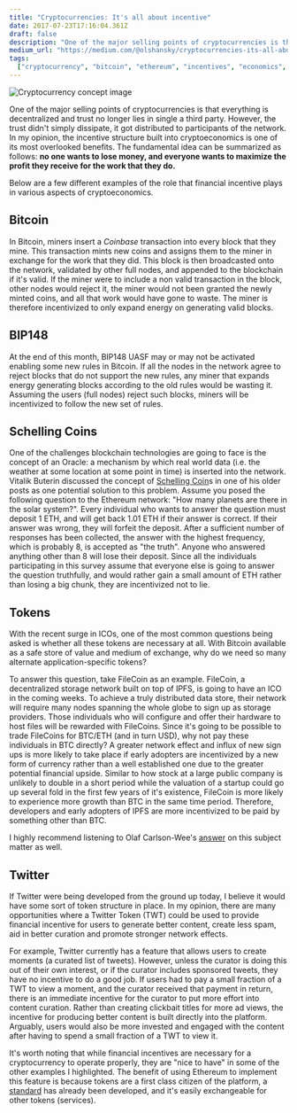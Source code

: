 ```yaml
---
title: "Cryptocurrencies: It's all about incentive"
date: 2017-07-23T17:16:04.361Z
draft: false
description: "One of the major selling points of cryptocurrencies is that everything is decentralized and trust no longer lies in single a third party…"
medium_url: "https://medium.com/@olshansky/cryptocurrencies-its-all-about-incentive-77ac47a6adc4"
tags:
  ["cryptocurrency", "bitcoin", "ethereum", "incentives", "economics", "tokens"]
---
```


![Cryptocurrency concept image](/images/posts/2017-07-23-cryptocurrencies-all-about-incentive-image-01.jpeg)

One of the major selling points of cryptocurrencies is that everything is decentralized and trust no longer lies in single a third party. However, the trust didn't simply dissipate, it got distributed to participants of the network. In my opinion, the incentive structure built into cryptoeconomics is one of its most overlooked benefits. The fundamental idea can be summarized as follows: **no one wants to lose money, and everyone wants to maximize the profit they receive for the work that they do.**

Below are a few different examples of the role that financial incentive plays in various aspects of cryptoeconomics.

## Bitcoin

In Bitcoin, miners insert a _Coinbase_ transaction into every block that they mine. This transaction mints new coins and assigns them to the miner in exchange for the work that they did. This block is then broadcasted onto the network, validated by other full nodes, and appended to the blockchain if it's valid. If the miner were to include a non valid transaction in the block, other nodes would reject it, the miner would not been granted the newly minted coins, and all that work would have gone to waste. The miner is therefore incentivized to only expand energy on generating valid blocks.

## BIP148

At the end of this month, BIP148 UASF may or may not be activated enabling some new rules in Bitcoin. If all the nodes in the network agree to reject blocks that do not support the new rules, any miner that expands energy generating blocks according to the old rules would be wasting it. Assuming the users (full nodes) reject such blocks, miners will be incentivized to follow the new set of rules.

## Schelling Coins

One of the challenges blockchain technologies are going to face is the concept of an Oracle: a mechanism by which real world data (i.e. the weather at some location at some point in time) is inserted into the network. Vitalik Buterin discussed the concept of [Schelling Coin](https://blog.ethereum.org/2014/03/28/schellingcoin-a-minimal-trust-universal-data-feed/)s in one of his older posts as one potential solution to this problem. Assume you posed the following question to the Ethereum network: "How many planets are there in the solar system?". Every individual who wants to answer the question must deposit 1 ETH, and will get back 1.01 ETH if their answer is correct. If their answer was wrong, they will forfeit the deposit. After a sufficient number of responses has been collected, the answer with the highest frequency, which is probably 8, is accepted as "the truth". Anyone who answered anything other than 8 will lose their deposit. Since all the individuals participating in this survey assume that everyone else is going to answer the question truthfully, and would rather gain a small amount of ETH rather than losing a big chunk, they are incentivized not to lie.

## Tokens

With the recent surge in ICOs, one of the most common questions being asked is whether all these tokens are necessary at all. With Bitcoin available as a safe store of value and medium of exchange, why do we need so many alternate application-specific tokens?

To answer this question, take FileCoin as an example. FileCoin, a decentralized storage network built on top of IPFS, is going to have an ICO in the coming weeks. To achieve a truly distributed data store, their network will require many nodes spanning the whole globe to sign up as storage providers. Those individuals who will configure and offer their hardware to host files will be rewarded with FileCoins. Since it's going to be possible to trade FileCoins for BTC/ETH (and in turn USD), why not pay these individuals in BTC directly? A greater network effect and influx of new sign ups is more likely to take place if early adopters are incentivized by a new form of currency rather than a well established one due to the greater potential financial upside. Similar to how stock at a large public company is unlikely to double in a short period while the valuation of a startup could go up several fold in the first few years of it's existence, FileCoin is more likely to experience more growth than BTC in the same time period. Therefore, developers and early adopters of IPFS are more incentivized to be paid by something other than BTC.

I highly recommend listening to Olaf Carlson-Wee's [answer](https://youtu.be/9SYVX2wcMVM?t=20m13s) on this subject matter as well.

## Twitter

If Twitter were being developed from the ground up today, I believe it would have some sort of token structure in place. In my opinion, there are many opportunities where a Twitter Token (TWT) could be used to provide financial incentive for users to generate better content, create less spam, aid in better curation and promote stronger network effects.

For example, Twitter currently has a feature that allows users to create moments (a curated list of tweets). However, unless the curator is doing this out of their own interest, or if the curator includes sponsored tweets, they have no incentive to do a good job. If users had to pay a small fraction of a TWT to view a moment, and the curator received that payment in return, there is an immediate incentive for the curator to put more effort into content curation. Rather than creating clickbait titles for more ad views, the incentive for producing better content is built directly into the platform. Arguably, users would also be more invested and engaged with the content after having to spend a small fraction of a TWT to view it.

It's worth noting that while financial incentives are necessary for a cryptocurrency to operate properly, they are "nice to have" in some of the other examples I highlighted. The benefit of using Ethereum to implement this feature is because tokens are a first class citizen of the platform, a [standard](https://theethereum.wiki/w/index.php/ERC20_Token_Standard) has already been developed, and it's easily exchangeable for other tokens (services).

